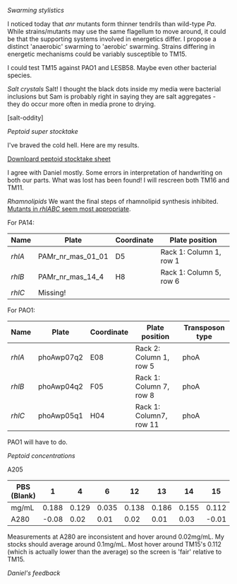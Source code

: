 *Swarming stylistics*

I noticed today that *anr* mutants form thinner tendrils than wild-type *Pa*. While strains/mutants may use the same flagellum to move around, it could be that the supporting systems involved in energetics differ. I propose a distinct 'anaerobic' swarming to 'aerobic' swarming. Strains differing in energetic mechanisms could be variably susceptible to TM15.

I could test TM15 against PAO1 and LESB58. Maybe even other bacterial species.

*Salt crystals*
Salt! I thought the black dots inside my media were bacterial inclusions but Sam is probably right in saying they are salt aggregates - they do occur more often in media prone to drying.

[salt-oddity]

*Peptoid super stocktake*

I've braved the cold hell. Here are my results.

[Downloard peptoid stocktake sheet](https://github.com/marklemzin/marks-masters/raw/main/raw-data/stocktakes/1.5%20peptoid-stocktake.xlsx)

I agree with Daniel mostly. Some errors in interpretation of handwriting on both our parts.
What was lost has been found! I will rescreen both TM16 and TM11.

*Rhamnolipids*
We want the final steps of rhamnolipid synthesis inhibited. [Mutants in *rhlABC* seem most appropriate](https://link.springer.com/article/10.1007/s002530000443).

For PA14:

| Name   | Plate             | Coordinate | Plate position          |
| ------ | ----------------- | ---------- | ----------------------- |
| *rhlA* | PAMr_nr_mas_01_01 | D5         | Rack 1: Column 1, row 1 |
| *rhlB* | PAMr_nr_mas_14_4  | H8         | Rack 1: Column 5, row 6 |
| *rhlC* | Missing!          |            |                         |

For PAO1:

| Name   | Plate      | Coordinate | Plate position          | Transposon type |
| ------ | ---------- | ---------- | ----------------------- | --------------- |
| *rhlA* | phoAwp07q2 | E08        | Rack 2: Column 1, row 5 | phoA            |
| *rhlB* | phoAwp04q2 | F05        | Rack 1: Column 7, row 8 | phoA            |
| *rhlC* | phoAwp05q1 | H04        | Rack 1: Column7, row 11 | phoA            |

PAO1 will have to do.

*Peptoid concentrations*

A205

| PBS (Blank) | 1     | 4     | 6     | 12    | 13    | 14    | 15    | 17    | 18    | 19    | 20    | 22    |
| ----------- | ----- | ----- | ----- | ----- | ----- | ----- | ----- | ----- | ----- | ----- | ----- | ----- |
| mg/mL       | 0.188 | 0.129 | 0.035 | 0.138 | 0.186 | 0.155 | 0.112 | 0.12  | 0.207 | 0.111 | 0.119 | 0.140 |
| A280        | -0.08 | 0.02  | 0.01  | 0.02  | 0.01  | 0.03  | -0.01 | -0.01 | -0.05 | 0.00  | 0.00  | -0.01 |

Measurements at A280 are inconsistent and hover around 0.02mg/mL. My stocks should average around 0.1mg/mL. Most hover around TM15's 0.112 (which is actually lower than the average) so the screen is 'fair' relative to TM15.

*Daniel's feedback*